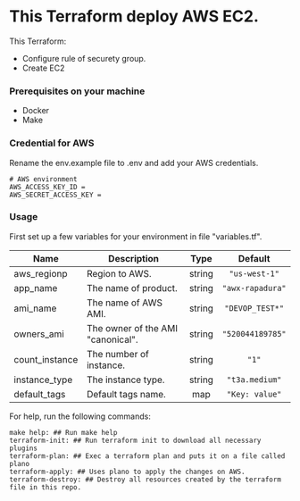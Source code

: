 # This Terraform deploy AWS EC2.

This Terraform:
* Configure rule of securety group.
* Create EC2

### Prerequisites on your machine

* Docker
* Make

### Credential for AWS
Rename the env.example file to .env and add your AWS credentials.
```shell
# AWS environment
AWS_ACCESS_KEY_ID =
AWS_SECRET_ACCESS_KEY =
```

### Usage
First set up a few variables for your environment in file "variables.tf".

| Name | Description | Type | Default |
|------|-------------|:----:|:-----:|
| aws\_regionp | Region to AWS. | string | `"us-west-1"` |
| app\_name | The name of product. | string | `"awx-rapadura"` |
| ami\_name | The name of AWS AMI. | string | `"DEVOP_TEST*"` |
| owners\_ami | The owner of the AMI "canonical". | string | `"520044189785"` |
| count\_instance | The number of instance. | string | `"1"` |
| instance\_type | The instance type. | string | `"t3a.medium"` |
| default\_tags | Default tags name. | map | `"Key: value"` |

For help, run the following commands:

```make
make help: ## Run make help 
terraform-init: ## Run terraform init to download all necessary plugins
terraform-plan: ## Exec a terraform plan and puts it on a file called plano
terraform-apply: ## Uses plano to apply the changes on AWS.
terraform-destroy: ## Destroy all resources created by the terraform file in this repo.
```